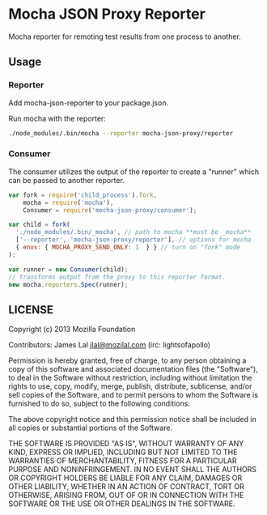 # Mocha JSON Proxy Reporter

Mocha reporter for remoting test results from one process to another.

## Usage

### Reporter

Add mocha-json-reporter to your package.json.

Run mocha with the reporter:

```sh
./node_modules/.bin/mocha --reporter mocha-json-proxy/reporter
```

### Consumer

The consumer utilizes the output of the reporter to create a "runner"
which can be passed to another reporter.

```js 
var fork = require('child_process').fork,
    mocha = require('mocha'),
    Consumer = require('mocha-json-proxy/consumer');

var child = fork(
  './node_modules/.bin/_mocha', // path to mocha **must be _mocha**
  ['--reporter', 'mocha-json-proxy/reporter'], // options for mocha
  { envs: { MOCHA_PROXY_SEND_ONLY: 1  } } // turn on "fork" mode
);

var runner = new Consumer(child);
// transforms output from the proxy to this reporter format.
new mocha.reporters.Spec(runner); 
```

## LICENSE

Copyright (c) 2013 Mozilla Foundation

Contributors: James Lal <jlal@mozilal.com> (irc: lightsofapollo)

Permission is hereby granted, free of charge, to any person obtaining a copy of this software and associated documentation files (the "Software"), to deal in the Software without restriction, including without limitation the rights to use, copy, modify, merge, publish, distribute, sublicense, and/or sell copies of the Software, and to permit persons to whom the Software is furnished to do so, subject to the following conditions:

The above copyright notice and this permission notice shall be included in all copies or substantial portions of the Software.

THE SOFTWARE IS PROVIDED "AS IS", WITHOUT WARRANTY OF ANY KIND, EXPRESS OR IMPLIED, INCLUDING BUT NOT LIMITED TO THE WARRANTIES OF MERCHANTABILITY, FITNESS FOR A PARTICULAR PURPOSE AND NONINFRINGEMENT. IN NO EVENT SHALL THE AUTHORS OR COPYRIGHT HOLDERS BE LIABLE FOR ANY CLAIM, DAMAGES OR OTHER LIABILITY, WHETHER IN AN ACTION OF CONTRACT, TORT OR OTHERWISE, ARISING FROM, OUT OF OR IN CONNECTION WITH THE SOFTWARE OR THE USE OR OTHER DEALINGS IN THE SOFTWARE.
